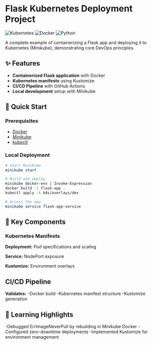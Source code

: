 # Flask Kubernetes Deployment Project

![Kubernetes](https://img.shields.io/badge/kubernetes-%23326ce5.svg?style=for-the-badge&logo=kubernetes&logoColor=white)
![Docker](https://img.shields.io/badge/docker-%230db7ed.svg?style=for-the-badge&logo=docker&logoColor=white)
![Python](https://img.shields.io/badge/python-3670A0?style=for-the-badge&logo=python&logoColor=ffdd54)

A complete example of containerizing a Flask app and deploying it to Kubernetes (Minikube), demonstrating core DevOps principles.

## ✨ Features

- **Containerized Flask application** with Docker
- **Kubernetes manifests** using Kustomize
- **CI/CD Pipeline** with GitHub Actions
- **Local development** setup with Minikube

## 🚀 Quick Start

### Prerequisites
- [Docker](https://docs.docker.com/get-docker/)
- [Minikube](https://minikube.sigs.k8s.io/docs/start/)
- [kubectl](https://kubernetes.io/docs/tasks/tools/)

### Local Deployment
```bash
# Start Minikube
minikube start

# Build and deploy
minikube docker-env | Invoke-Expression
docker build -t flask-app .
kubectl apply -k k8s/overlays/dev

# Access the app
minikube service flask-app-service
```

## 🔧 Key Components
### Kubernetes Manifests
**Deployment:** Pod specifications and scaling

**Service:** NodePort exposure

**Kustomize:** Environment overlays

## CI/CD Pipeline
**Validates:**
-Docker build
-Kubernetes manifest structure
-Kustomize generation

## 🧠 Learning Highlights

-Debugged ErrImageNeverPull by rebuilding in Minikube Docker
-Configured zero-downtime deployments
-Implemented Kustomize for environment management
